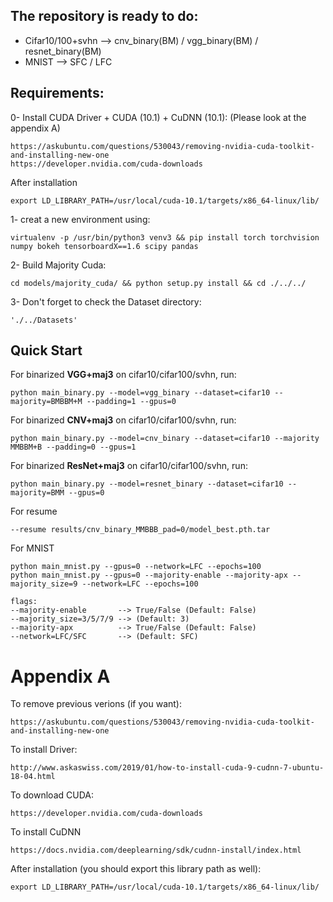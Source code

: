 ## The repository is ready to do:
* Cifar10/100+svhn --> cnv_binary(BM) / vgg_binary(BM) / resnet_binary(BM)
* MNIST --> SFC / LFC


## Requirements:
0- Install CUDA Driver + CUDA (10.1) + CuDNN (10.1): (Please look at the appendix A)

	https://askubuntu.com/questions/530043/removing-nvidia-cuda-toolkit-and-installing-new-one
	https://developer.nvidia.com/cuda-downloads

After installation

	export LD_LIBRARY_PATH=/usr/local/cuda-10.1/targets/x86_64-linux/lib/


1- creat a new environment using:
```
virtualenv -p /usr/bin/python3 venv3 && pip install torch torchvision numpy bokeh tensorboardX==1.6 scipy pandas
```
2- Build Majority Cuda:
```
cd models/majority_cuda/ && python setup.py install && cd ./../../
```
3- Don't forget to check the Dataset directory:
```
'./../Datasets'
```

## Quick Start
For binarized **VGG+maj3** on cifar10/cifar100/svhn, run:

	python main_binary.py --model=vgg_binary --dataset=cifar10 --majority=BMBBM+M --padding=1 --gpus=0


For binarized **CNV+maj3** on cifar10/cifar100/svhn, run:

	python main_binary.py --model=cnv_binary --dataset=cifar10 --majority MMBBM+B --padding=0 --gpus=1


For binarized **ResNet+maj3** on cifar10/cifar100/svhn, run:

	python main_binary.py --model=resnet_binary --dataset=cifar10 --majority=BMM --gpus=0 



For resume

	--resume results/cnv_binary_MMBBB_pad=0/model_best.pth.tar 


For MNIST

	python main_mnist.py --gpus=0 --network=LFC --epochs=100
	python main_mnist.py --gpus=0 --majority-enable --majority-apx --majority_size=9 --network=LFC --epochs=100
	
	flags:
	--majority-enable  		--> True/False (Default: False)
	--majority_size=3/5/7/9 --> (Default: 3)
	--majority-apx    		--> True/False (Default: False)
	--network=LFC/SFC		--> (Default: SFC)



# Appendix A

To remove previous verions (if you want):

	https://askubuntu.com/questions/530043/removing-nvidia-cuda-toolkit-and-installing-new-one

To install Driver:

	http://www.askaswiss.com/2019/01/how-to-install-cuda-9-cudnn-7-ubuntu-18-04.html


To download CUDA:
	
	https://developer.nvidia.com/cuda-downloads

To install CuDNN

	https://docs.nvidia.com/deeplearning/sdk/cudnn-install/index.html

After installation (you should export this library path as well):

	export LD_LIBRARY_PATH=/usr/local/cuda-10.1/targets/x86_64-linux/lib/

